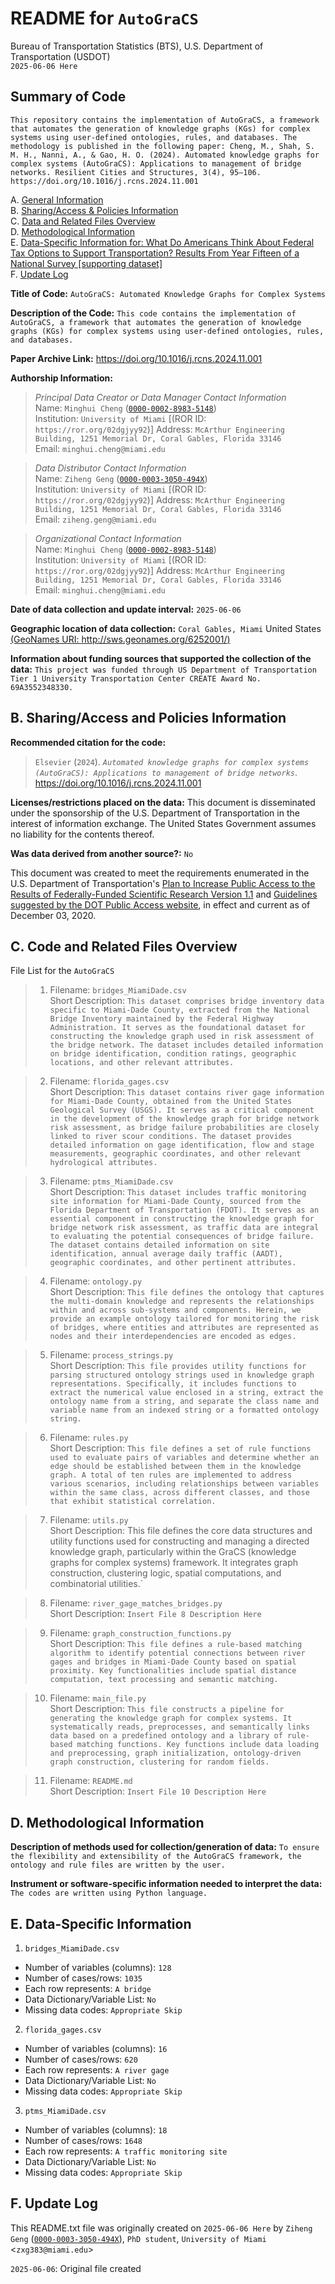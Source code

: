 # README for `AutoGraCS`  
Bureau of Transportation Statistics (BTS), U.S. Department of Transportation (USDOT)  
`2025-06-06 Here`  

## Summary of Code  
`This repository contains the implementation of AutoGraCS, a framework that automates the generation of knowledge graphs (KGs) for complex systems using user-defined ontologies, rules, and databases. The methodology is published in the following paper: Cheng, M., Shah, S. M. H., Nanni, A., & Gao, H. O. (2024). Automated knowledge graphs for complex systems (AutoGraCS): Applications to management of bridge networks. Resilient Cities and Structures, 3(4), 95–106. https://doi.org/10.1016/j.rcns.2024.11.001`  

A. [General Information](#a-general-information)  
B. [Sharing/Access & Policies Information](#b-sharingaccess-and-policies-information)  
C. [Data and Related Files Overview](#c-data-and-related-files-overview)  
D. [Methodological Information](#d-methodological-information)  
E. [Data-Specific Information for: What Do Americans Think About Federal Tax Options to Support Transportation? Results From Year Fifteen of a National Survey [supporting dataset]](#e-data-specific-information)  
F. [Update Log](#f-update-log)  

**Title of Code:**  `AutoGraCS: Automated Knowledge Graphs for Complex Systems`  

**Description of the Code:** `This code contains the implementation of AutoGraCS, a framework that automates the generation of knowledge graphs (KGs) for complex systems using user-defined ontologies, rules, and databases.`  

**Paper Archive Link:** <https://doi.org/10.1016/j.rcns.2024.11.001>  

**Authorship Information:**  

>  *Principal Data Creator or Data Manager Contact Information*  
>  Name: `Minghui Cheng` ([`0000-0002-8983-5148`](`https://orcid.org/0000-0002-8983-5148`))   
>  Institution: `University of Miami` [(ROR ID: `https://ror.org/02dgjyy92`)]
>  Address: `McArthur Engineering Building, 1251 Memorial Dr, Coral Gables, Florida 33146`  
>  Email: `minghui.cheng@miami.edu`  

>  *Data Distributor Contact Information*  
>  Name: `Ziheng Geng` ([`0000-0003-3050-494X`](`https://orcid.org/0000-0003-3050-494X`))     
>  Institution: `University of Miami` [(ROR ID: `https://ror.org/02dgjyy92`)]
>  Address: `McArthur Engineering Building, 1251 Memorial Dr, Coral Gables, Florida 33146`  
>  Email: `ziheng.geng@miami.edu`  

>  *Organizational Contact Information*  
>  Name: `Minghui Cheng` ([`0000-0002-8983-5148`](`https://orcid.org/0000-0002-8983-5148`))   
>  Institution: `University of Miami` [(ROR ID: `https://ror.org/02dgjyy92`)]
>  Address:  `McArthur Engineering Building, 1251 Memorial Dr, Coral Gables, Florida 33146`  
>  Email: `minghui.cheng@miami.edu`  

**Date of data collection and update interval:** `2025-06-06`  

**Geographic location of data collection:** `Coral Gables, Miami` United States [(GeoNames URI: http://sws.geonames.org/6252001/)](http://sws.geonames.org/6252001/)  

**Information about funding sources that supported the collection of the data:** `This project was funded through US Department of Transportation Tier 1 University Transportation Center CREATE Award No. 69A3552348330. ` 

## B. Sharing/Access and Policies Information  

**Recommended citation for the code:**  

>  `Elsevier` (`2024`). *`Automated knowledge graphs for complex systems (AutoGraCS): Applications to management of bridge networks`*. <https://doi.org/10.1016/j.rcns.2024.11.001>  

**Licenses/restrictions placed on the data:** This document is disseminated under the sponsorship of the U.S. Department of Transportation in the interest of information exchange. The United States Government assumes no liability for the contents thereof.  

**Was data derived from another source?:** `No`  

This document was created to meet the requirements enumerated in the U.S. Department of Transportation's [Plan to Increase Public Access to the Results of Federally-Funded Scientific Research Version 1.1](https://doi.org/10.21949/1520559) and [Guidelines suggested by the DOT Public Access website](https://doi.org/10.21949/1503647), in effect and current as of December 03, 2020.  

 
## C. Code and Related Files Overview  

File List for the `AutoGraCS`  

>  1. Filename: `bridges_MiamiDade.csv`  
>  Short Description:  `This dataset comprises bridge inventory data specific to Miami-Dade County, extracted from the National Bridge Inventory maintained by the Federal Highway Administration. It serves as the foundational dataset for constructing the knowledge graph used in risk assessment of the bridge network. The dataset includes detailed information on bridge identification, condition ratings, geographic locations, and other relevant attributes.`   

>  2. Filename: `florida_gages.csv`  
>  Short Description:  `This dataset contains river gage information for Miami-Dade County, obtained from the United States Geological Survey (USGS). It serves as a critical component in the development of the knowledge graph for bridge network risk assessment, as bridge failure probabilities are closely linked to river scour conditions. The dataset provides detailed information on gage identification, flow and stage measurements, geographic coordinates, and other relevant hydrological attributes. `  

>  3. Filename: `ptms_MiamiDade.csv`  
>  Short Description:  `This dataset includes traffic monitoring site information for Miami-Dade County, sourced from the Florida Department of Transportation (FDOT). It serves as an essential component in constructing the knowledge graph for bridge network risk assessment, as traffic data are integral to evaluating the potential consequences of bridge failure. The dataset contains detailed information on site identification, annual average daily traffic (AADT), geographic coordinates, and other pertinent attributes.`  

>  4. Filename: `ontology.py`  
>  Short Description:  `This file defines the ontology that captures the multi-domain knowledge and represents the relationships within and across sub-systems and components. Herein, we provide an example ontology tailored for monitoring the risk of bridges, where entities and attributes are represented as nodes and their interdependencies are encoded as edges. `  

>  5. Filename: `process_strings.py`  
>  Short Description:  `This file provides utility functions for parsing structured ontology strings used in knowledge graph representations. Specifically, it includes functions to extract the numerical value enclosed in a string, extract the ontology name from a string, and separate the class name and variable name from an indexed string or a formatted ontology string. `  

>  6. Filename: `rules.py`  
>  Short Description:  `This file defines a set of rule functions used to evaluate pairs of variables and determine whether an edge should be established between them in the knowledge graph. A total of ten rules are implemented to address various scenarios, including relationships between variables within the same class, across different classes, and those that exhibit statistical correlation.`  

>  7. Filename: `utils.py`  
>  Short Description:  This file defines the core data structures and utility functions used for constructing and managing a directed knowledge graph, particularly within the GraCS (knowledge graphs for complex systems) framework. It integrates graph construction, clustering logic, spatial computations, and combinatorial utilities.`  

>  8. Filename: `river_gage_matches_bridges.py`  
>  Short Description:  `Insert File 8 Description Here`  

>  9. Filename: `graph_construction_functions.py`  
>  Short Description:  `This file defines a rule-based matching algorithm to identify potential connections between river gages and bridges in Miami-Dade County based on spatial proximity. Key functionalities include spatial distance computation, text processing and semantic matching.`  

>  10. Filename: `main_file.py`  
>  Short Description:  `This file constructs a pipeline for generating the knowledge graph for complex systems. It systematically reads, preprocesses, and semantically links data based on a predefined ontology and a library of rule-based matching functions. Key functions include data loading and preprocessing, graph initialization, ontology-driven graph construction, clustering for random fields.`  

>  11. Filename: `README.md`  
>  Short Description:  `Insert File 10 Description Here`  

## D. Methodological Information   

**Description of methods used for collection/generation of data:** `To ensure the flexibility and extensibility of the AutoGraCS framework, the ontology and rule files are written by the user.`  

**Instrument or software-specific information needed to interpret the data:** `The codes are written using Python language.`  

## E. Data-Specific Information   

1. `bridges_MiamiDade.csv`  
- Number of variables (columns): `128`  
- Number of cases/rows: `1035`  
- Each row represents: `A bridge`  
- Data Dictionary/Variable List: `No`  
- Missing data codes: `Appropriate Skip`  

2. `florida_gages.csv`  
- Number of variables (columns): `16`  
- Number of cases/rows: `620`  
- Each row represents: `A river gage`  
- Data Dictionary/Variable List: `No`  
- Missing data codes: `Appropriate Skip`  

3. `ptms_MiamiDade.csv`  
- Number of variables (columns): `18`  
- Number of cases/rows: `1648`  
- Each row represents: `A traffic monitoring site`  
- Data Dictionary/Variable List: `No`  
- Missing data codes: `Appropriate Skip`  

## F. Update Log  

This README.txt file was originally created on `2025-06-06 Here` by `Ziheng Geng` ([`0000-0003-3050-494X`](`https://orcid.org/0000-0003-3050-494X`)), `PhD student`, `University of Miami` <`zxg383@miami.edu`>  
 
`2025-06-06`: Original file created  


